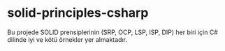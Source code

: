 # solid-principles-csharp
Bu projede SOLID prensiplerinin (SRP, OCP, LSP, ISP, DIP) her biri için C# dilinde iyi ve kötü örnekler yer almaktadır.
